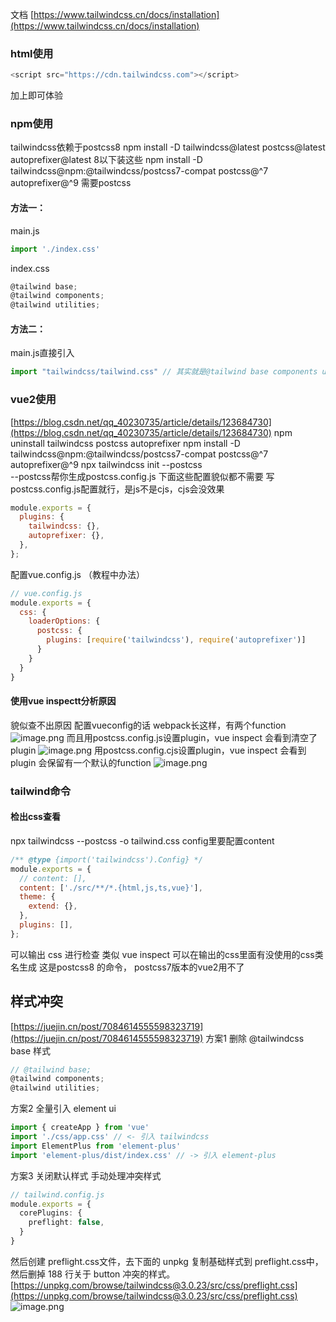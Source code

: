 文档
[https://www.tailwindcss.cn/docs/installation](https://www.tailwindcss.cn/docs/installation)
### html使用
```typescript
<script src="https://cdn.tailwindcss.com"></script>
```
加上即可体验
### npm使用
tailwindcss依赖于postcss8
npm install -D tailwindcss@latest postcss@latest autoprefixer@latest
8以下装这些
npm install -D tailwindcss@npm:@tailwindcss/postcss7-compat postcss@^7 autoprefixer@^9
需要postcss
#### 方法一：
main.js
```typescript
import './index.css'
```
index.css
```typescript
@tailwind base;
@tailwind components;
@tailwind utilities;
```
#### 方法二：
main.js直接引入
```typescript
import "tailwindcss/tailwind.css" // 其实就是@tailwind base components utilities
```

### vue2使用
[https://blog.csdn.net/qq_40230735/article/details/123684730](https://blog.csdn.net/qq_40230735/article/details/123684730)
npm uninstall tailwindcss postcss autoprefixer
npm install -D tailwindcss@npm:@tailwindcss/postcss7-compat postcss@^7 autoprefixer@^9
npx tailwindcss init --postcss               
--postcss帮你生成postcss.config.js
下面这些配置貌似都不需要
写postcss.config.js配置就行，是js不是cjs，cjs会没效果
```javascript
module.exports = {
  plugins: {
    tailwindcss: {},
    autoprefixer: {},
  },
};

```
配置vue.config.js  （教程中办法）
```javascript
// vue.config.js
module.exports = {
  css: {
    loaderOptions: {
      postcss: {
        plugins: [require('tailwindcss'), require('autoprefixer')]
      }
    }
  }
}
```

#### 使用vue inspectt分析原因
貌似查不出原因
配置vueconfig的话 webpack长这样，有两个function
![image.png](https://cdn.nlark.com/yuque/0/2022/png/28823371/1669002224159-3ba73539-789a-4853-9156-e5db4402e184.png#averageHue=%231e1e1e&clientId=u5ccd1f06-31d2-4&from=paste&height=113&id=u460bbafe&originHeight=141&originWidth=432&originalType=binary&ratio=1&rotation=0&showTitle=false&size=8571&status=done&style=none&taskId=uce887c96-4fc6-4974-876b-55d65590576&title=&width=345.6)
而且用postcss.config.js设置plugin，vue inspect 会看到清空了plugin
![image.png](https://cdn.nlark.com/yuque/0/2022/png/28823371/1669002193760-1d2577cf-1ab5-4b5f-baae-8fb5a90dbdf2.png#averageHue=%231e1e1e&clientId=u5ccd1f06-31d2-4&from=paste&height=49&id=u9cd53a88&originHeight=61&originWidth=207&originalType=binary&ratio=1&rotation=0&showTitle=false&size=2285&status=done&style=none&taskId=u60ba732d-e1d2-4a14-9db2-e7ce0851b71&title=&width=165.6)
用postcss.config.cjs设置plugin，vue inspect 会看到 plugin 会保留有一个默认的function
![image.png](https://cdn.nlark.com/yuque/0/2022/png/28823371/1669002136744-8fcb573f-34a2-4bd0-8974-22b7788bc7ec.png#averageHue=%231e1e1e&clientId=u5ccd1f06-31d2-4&from=paste&height=105&id=uf5947241&originHeight=131&originWidth=473&originalType=binary&ratio=1&rotation=0&showTitle=false&size=6571&status=done&style=none&taskId=u70c59c3e-bbde-4792-9c8f-57ccc357189&title=&width=378.4)


### tailwind命令
#### 检出css查看
npx tailwindcss --postcss -o tailwind.css
config里要配置content
```javascript
/** @type {import('tailwindcss').Config} */
module.exports = {
  // content: [],
  content: ['./src/**/*.{html,js,ts,vue}'],
  theme: {
    extend: {},
  },
  plugins: [],
};
```

可以输出 css 进行检查 类似 vue inspect
可以在输出的css里面有没使用的css类名生成
这是postcss8 的命令， postcss7版本的vue2用不了


## 样式冲突
[https://juejin.cn/post/7084614555598323719](https://juejin.cn/post/7084614555598323719)
方案1 删除 @tailwindcss base 样式
```typescript
// @tailwind base;
@tailwind components;
@tailwind utilities; 
```
方案2 全量引入 element ui
```typescript
import { createApp } from 'vue'
import './css/app.css' // <- 引入 tailwindcss
import ElementPlus from 'element-plus'
import 'element-plus/dist/index.css' // -> 引入 element-plus
```
方案3 关闭默认样式 手动处理冲突样式
```typescript
// tailwind.config.js
module.exports = {
  corePlugins: {
    preflight: false,
  }
}
```
然后创建 preflight.css文件，去下面的 unpkg 复制基础样式到 preflight.css中，然后删掉 188 行关于 button 冲突的样式。
[https://unpkg.com/browse/tailwindcss@3.0.23/src/css/preflight.css](https://unpkg.com/browse/tailwindcss@3.0.23/src/css/preflight.css)
![image.png](https://cdn.nlark.com/yuque/0/2023/png/28823371/1682433263955-7430f597-6c5e-4b16-bb63-5e204127c4ad.png#averageHue=%232b2f38&clientId=u4086d63e-672a-4&from=paste&height=443&id=ubf8416fa&originHeight=554&originWidth=973&originalType=binary&ratio=1.25&rotation=0&showTitle=false&size=168750&status=done&style=none&taskId=u16e02716-3108-4eb0-bcd2-469306169c9&title=&width=778.4)
